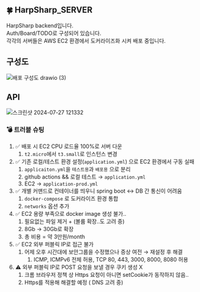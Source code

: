 ## 🍀 HarpSharp_SERVER
HarpSharp backend입니다. <br>
Auth/Board/TODO로 구성되어 있습니다. <br>
각각의 서버들은 AWS EC2 환경에서 도커라이즈화 시켜 배포 중입니다. <br>

## 구성도
![배포 구성도 drawio (3)](https://github.com/user-attachments/assets/4498d7f3-23cb-4b54-84c9-1ccd05f7451b)



## API
![스크린샷 2024-07-27 121332](https://github.com/user-attachments/assets/127aa618-8af1-43b7-8238-d837b16c154f)


### 💣 트러블 슈팅

1. ✅ 배포 시 EC2 CPU 로드율 100%로 서버 다운
    1.  `t2.micro`에서 `t3.small`로 인스턴스 변경
2. ✅ 기존 로컬/테스트 환경 설정(`application.yml`) 으로 EC2 환경에서 구동 실패
    1.   `applicaiton.yml`을 `테스트용`과 `배포용` 으로 분리
    2. github actions && 로컬 테스트 → `application.yml`
    3. EC2 → `application-prod.yml`
3. ✅ 개별 커맨드로 컨테이너를 띄우니 spring boot ↔ DB 간 통신이 어려움 
    1.  `docker-compose` 로 도커라이즈 환경 통합
    2. `networks` 옵션 추가
4. ✅ EC2 용량 부족으로 docker image 생성 불가..
    1. 필요없는 파일 제거 + (볼륨 확장..도 고려 중)
    2. 8Gb → 30Gb로 확장
    3. 총 비용 = 약 3만원/month
5. ✅ EC2 외부 퍼블릭 IP로 접근 불가
    1. 어제 오후 시간대에 보안그룹을 수정했으나 증상 여전 → 재설정 후 해결
        1. ICMP, ICMPv6 전체 허용, TCP 80, 443, 3000, 8000, 8080 허용
6. ⚠️ 외부 퍼블릭 IP로 POST 요청을 보낼 경우 쿠키 생성 X
    1. 크롬 브라우저 정책 상 Https 요청이 아니면 setCookie가 동작하지 않음..
    2. Https를 적용해 해결할 예정 ( DNS 고려 중)
